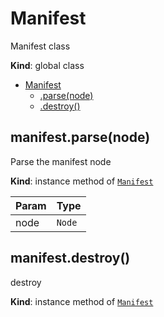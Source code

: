 <a name="Manifest"></a>

# Manifest
Manifest class

**Kind**: global class  

* [Manifest](#Manifest)
    * [.parse(node)](#Manifest+parse)
    * [.destroy()](#Manifest+destroy)

<a name="Manifest+parse"></a>

## manifest.parse(node)
Parse the manifest node

**Kind**: instance method of [<code>Manifest</code>](#Manifest)  

| Param | Type |
| --- | --- |
| node | <code>Node</code> | 

<a name="Manifest+destroy"></a>

## manifest.destroy()
destroy

**Kind**: instance method of [<code>Manifest</code>](#Manifest)  
